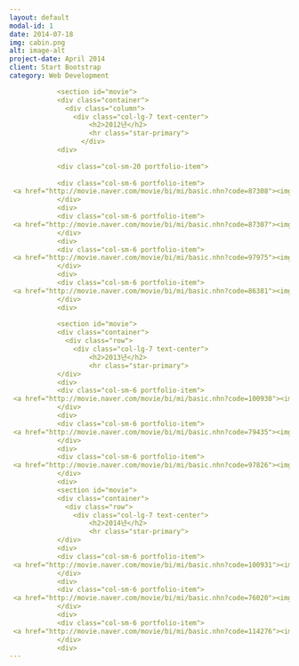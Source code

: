 ```yaml
---
layout: default
modal-id: 1
date: 2014-07-18
img: cabin.png
alt: image-alt
project-date: April 2014
client: Start Bootstrap
category: Web Development

            <section id="movie">
            <div class="container">
              <div class="column">
                <div class="col-lg-7 text-center">
                    <h2>2012년</h2>
                    <hr class="star-primary">
                  </div>
            <div>
            
            <div class="col-sm-20 portfolio-item">
            
            <div class="col-sm-6 portfolio-item">
 <a href="http://movie.naver.com/movie/bi/mi/basic.nhn?code=87308"><img width = "30%" src="http://movie.phinf.naver.net/20121016_156/13503550190145oVrC_JPEG/movie_image.jpg" align="center">
            </div>
            <div>
            <div class="col-sm-6 portfolio-item">
 <a href="http://movie.naver.com/movie/bi/mi/basic.nhn?code=87307"><img width = "30%" src="http://movie.phinf.naver.net/20121123_34/1353646026595Ju6dI_JPEG/movie_image.jpg" align="center">
            </div>
            <div>
            <div class="col-sm-6 portfolio-item">
 <a href="http://movie.naver.com/movie/bi/mi/basic.nhn?code=97975"><img width = "30%" src="http://movie.phinf.naver.net/20121017_232/1350465335206OQwW0_JPEG/movie_image.jpg" align="center">
            </div>
            <div>
            <div class="col-sm-6 portfolio-item">
 <a href="http://movie.naver.com/movie/bi/mi/basic.nhn?code=86381"><img width = "30%" src="http://movie.phinf.naver.net/20120523_287/13377624474609tytr_JPEG/movie_image.jpg" align="center">
            </div>
            <div>
            
            <section id="movie">
            <div class="container">
              <div class="row">
                <div class="col-lg-7 text-center">
                    <h2>2013년</h2>
                    <hr class="star-primary">
            </div>
            <div>
            <div class="col-sm-6 portfolio-item">
 <a href="http://movie.naver.com/movie/bi/mi/basic.nhn?code=100930"><img width = "30%" src="http://movie.phinf.naver.net/20131203_110/1386058695287TE2th_JPEG/movie_image.jpg" align="center">
            </div>
            <div>
            <div class="col-sm-6 portfolio-item">
 <a href="http://movie.naver.com/movie/bi/mi/basic.nhn?code=79435"><img width = "30%" src="http://movie.phinf.naver.net/20130516_238/13686843036851Mn0N_JPEG/movie_image.jpg" align="center">
            </div>
            <div>
            <div class="col-sm-6 portfolio-item">
 <a href="http://movie.naver.com/movie/bi/mi/basic.nhn?code=97826"><img width = "30%" src="http://movie.phinf.naver.net/20130709_170/1373351401261fhvOS_JPEG/movie_image.jpg" align="center">
            </div>
            <div>
            <section id="movie">
            <div class="container">
              <div class="row">
                <div class="col-lg-7 text-center">
                    <h2>2014년</h2>
                    <hr class="star-primary">
            </div>
            <div>
            <div class="col-sm-6 portfolio-item">
 <a href="http://movie.naver.com/movie/bi/mi/basic.nhn?code=100931"><img width = "30%" src="http://imgnews.naver.net/image/origin/396/2013/12/03/147139.jpg" align="center">
            </div>
            <div>
            <div class="col-sm-6 portfolio-item">
 <a href="http://movie.naver.com/movie/bi/mi/basic.nhn?code=76020"><img width = "30%" src="http://movie.phinf.naver.net/20140708_11/1404782835780MO3FQ_JPEG/movie_image.jpg" align="center">
            </div>
            <div>
            <div class="col-sm-6 portfolio-item">
 <a href="http://movie.naver.com/movie/bi/mi/basic.nhn?code=114276"><img width = "30%" src="http://movie.phinf.naver.net/20141120_253/1416449434640NRPvz_JPEG/movie_image.jpg" align="center">
            </div>
            <div>
---
```

